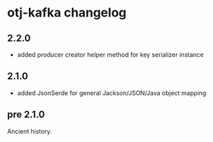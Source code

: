 otj-kafka changelog
===================

2.2.0
-----

* added producer creator helper method for key serializer instance

2.1.0
-----

* added JsonSerde for general Jackson/JSON/Java object mapping

pre 2.1.0
---------

Ancient history.
